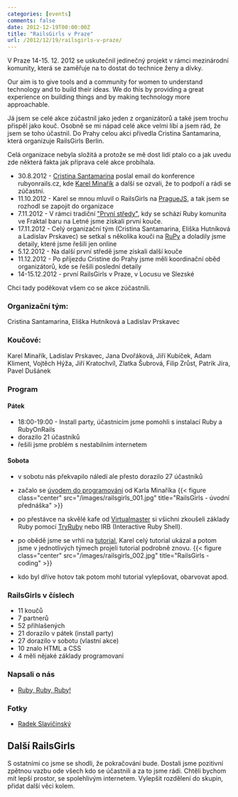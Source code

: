 ```yaml
---
categories: [events]
comments: false
date: 2012-12-19T00:00:00Z
title: "RailsGirls v Praze"
url: /2012/12/19/railsgirls-v-praze/
---
```


V Praze 14-15. 12. 2012 se uskutečnil jedinečný projekt v rámci mezinárodní komunity, která se zaměřuje na to dostat do technice ženy a dívky.

<!-- more -->

Our aim is to give tools and a community for women to understand technology and to build their ideas. We do this by providing a great experience on building things and by making technology more approachable.

Já jsem se celé akce zúčastnil jako jeden z organizátorů a také jsem trochu přispěl jako kouč. Osobně se mi nápad celé akce velmi líbí a jsem rád, že jsem se toho účastnil. Do Prahy celou akci přivedla Cristina Santamarina, která organizuje RailsGirls Berlin.

Celá organizace nebyla složitá a protože se mě dost lidí ptalo co a jak uvedu zde některá fakta jak příprava celé akce probíhala.

- 30.8.2012 - [Cristina Santamarina](https://twitter.com/crissantamarina) poslal email do konference rubyonrails.cz, kde [Karel Minařík](https://twitter.com/karmiq) a další se ozvali, že to podpoří a rádi se zúčastní.
- 11.10.2012 - Karel se mnou mluvil o RailsGirls na [PragueJS](http://praguejs.cz), a tak jsem se rozhodl se zapojit do organizace
- 7.11.2012 - V rámci tradiční ["První středy"](http://srazy.info/prvni-streda-ruby-on-rails/), kdy se schází Ruby komunita ve Fraktal baru na Letné jsme získali první kouče.
- 17.11.2012 - Celý organizační tým (Cristina Santamarina, Eliška Hutníková a Ladislav Prskavec) se setkal s několika kouči na [RuPy](http://rupy.eu) a doladily jsme detaily, které jsme řešili jen online
- 5.12.2012 - Na další první středě jsme získali další kouče
- 11.12.2012 - Po příjezdu Cristine do Prahy jsme měli koordinační oběd organizátorů, kde se řešili poslední detaily
- 14-15.12.2012 - první RailsGirls v Praze, v Locusu ve Slezské

Chci tady poděkovat všem co se akce zúčastnili.

### Organizační tým:
Cristina Santamarina, Eliška Hutníková a Ladislav Prskavec

### Koučové:
Karel Minařík, Ladislav Prskavec, Jana Dvořáková, Jiří Kubíček, Adam Kliment, Vojtěch Hýža, Jiří Kratochvíl, Zlatka Šubrová, Filip Zrůst, Patrik Jíra, Pavel Dušánek


### Program

#### Pátek

- 18:00-19:00 - Install party, účastnicím jsme pomohli s instalací Ruby a RubyOnRails
- dorazilo 21 účastníků
- řešili jsme problém s nestabilním internetem

#### Sobota

- v sobotu nás překvapilo náledí ale přesto dorazilo 27 účastníků
- začalo se [úvodem do programování](http://data.karmi.cz/railsgirls/railsgirls-introduction-to-programming.html#0) od Karla Minaříka
{{< figure class="center" src="/images/railsgirls_001.jpg" title="RailsGirls - úvodní přednáška" >}}


- po přestávce na skvělé kafe od [Virtualmaster](http://virtualmaster.com) si všichni zkoušeli základy Ruby pomocí [TryRuby](http://tryruby.org) nebo IRB (Interactive Ruby Shell).
- po obědě jsme se vrhli na [tutorial](http://guides.railsgirls.com/app/), Karel celý tutorial ukázal a potom jsme v jednotlivých týmech projeli tutorial podrobně znovu.
{{< figure class="center" src="/images/railsgirls_002.jpg" title="RailsGirls - coding" >}}
- kdo byl dříve hotov tak potom mohl tutorial vylepšovat, obarvovat apod.


### RailsGirls v číslech
- 11 koučů
- 7 partnerů
- 52 přihlašených
- 21 dorazilo v pátek (install party)
- 27 dorazilo v sobotu (vlastní akce)
- 10 znalo HTML a CSS
- 4 měli nějaké základy programovaní

### Napsali o nás
- [Ruby, Ruby, Ruby!](http://www.lenilumpik.cz/2012/12/ruby-ruby-ruby/)

### Fotky
- [Radek Slavičinský](https://www.icloud.com/photostream/#A1GWZuqD82Nj1)

## Další RailsGirls
S ostatními co jsme se shodli, že pokračování bude. Dostali jsme pozitivní zpětnou vazbu ode všech kdo se účastnili a za to jsme rádi. Chtěli bychom mít lepší prostor, se spolehlivým internetem. Vylepšit rozdělení do skupin, přidat další věci kolem.
